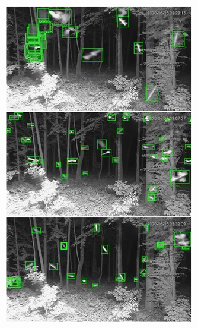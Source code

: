 ![20200625-222918-225923](in/20200625/20200625-222918-225923_0_.jpg)
![20200625-225928-232933](in/20200625/20200625-225928-232933_0_.jpg)
![20200625-232938-235943](in/20200625/20200625-232938-235943_0_.jpg)
